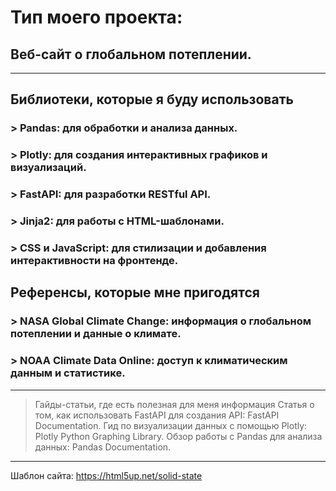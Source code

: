 # Тип моего проекта:
## Веб-сайт о глобальном потеплении.
--------------------------------------------------------------------------------------------
## Библиотеки, которые я буду использовать
### > Pandas: для обработки и анализа данных.
### > Plotly: для создания интерактивных графиков и визуализаций.
### > FastAPI: для разработки RESTful API.
### > Jinja2: для работы с HTML-шаблонами.
### > CSS и JavaScript: для стилизации и добавления интерактивности на фронтенде.
## Референсы, которые мне пригодятся
### > NASA Global Climate Change: информация о глобальном потеплении и данные о климате.
### > NOAA Climate Data Online: доступ к климатическим данным и статистике.
--------------------------------------------------------------------------------------------
>Гайды-статьи, где есть полезная для меня информация
>Статья о том, как использовать FastAPI для создания API: FastAPI Documentation.
>Гид по визуализации данных с помощью Plotly: Plotly Python Graphing Library.
>Обзор работы с Pandas для анализа данных: Pandas Documentation.
--------------------------------------------------------------------------------------------
Шаблон сайта: https://html5up.net/solid-state
